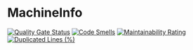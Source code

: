 # MachineInfo

[![Quality Gate Status](https://sonarcloud.io/api/project_badges/measure?project=Jubblin_MachineInfo&metric=alert_status)](https://sonarcloud.io/summary/new_code?id=Jubblin_MachineInfo)
[![Code Smells](https://sonarcloud.io/api/project_badges/measure?project=Jubblin_MachineInfo&metric=code_smells)](https://sonarcloud.io/summary/new_code?id=Jubblin_MachineInfo)
[![Maintainability Rating](https://sonarcloud.io/api/project_badges/measure?project=Jubblin_MachineInfo&metric=sqale_rating)](https://sonarcloud.io/summary/new_code?id=Jubblin_MachineInfo)
[![Duplicated Lines (%)](https://sonarcloud.io/api/project_badges/measure?project=Jubblin_MachineInfo&metric=duplicated_lines_density)](https://sonarcloud.io/summary/new_code?id=Jubblin_MachineInfo)
